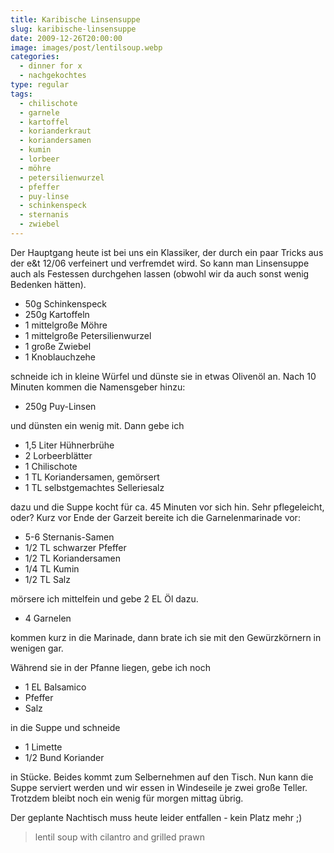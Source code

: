 ```yaml
---
title: Karibische Linsensuppe
slug: karibische-linsensuppe
date: 2009-12-26T20:00:00
image: images/post/lentilsoup.webp
categories: 
  - dinner for x
  - nachgekochtes
type: regular
tags: 
  - chilischote
  - garnele
  - kartoffel
  - korianderkraut
  - koriandersamen
  - kumin
  - lorbeer
  - möhre
  - petersilienwurzel
  - pfeffer
  - puy-linse
  - schinkenspeck
  - sternanis
  - zwiebel
---
```


Der Hauptgang heute ist bei uns ein Klassiker, der durch ein paar Tricks aus der e&t 12/06 verfeinert und verfremdet wird. So kann man Linsensuppe auch als Festessen durchgehen lassen (obwohl wir da auch sonst wenig Bedenken hätten).

* 50g Schinkenspeck 
* 250g Kartoffeln 
* 1 mittelgroße Möhre 
* 1 mittelgroße Petersilienwurzel 
* 1 große Zwiebel 
* 1 Knoblauchzehe

schneide ich in kleine Würfel und dünste sie in etwas Olivenöl an. Nach 10 Minuten kommen die Namensgeber hinzu:

* 250g Puy-Linsen

und dünsten ein wenig mit. Dann gebe ich

* 1,5 Liter Hühnerbrühe 
* 2 Lorbeerblätter 
* 1 Chilischote 
* 1 TL Koriandersamen, gemörsert 
* 1 TL selbstgemachtes Selleriesalz

dazu und die Suppe kocht für ca. 45 Minuten vor sich hin. Sehr pflegeleicht, oder? Kurz vor Ende der Garzeit bereite ich die Garnelenmarinade vor:

* 5-6 Sternanis-Samen 
* 1/2 TL schwarzer Pfeffer 
* 1/2 TL Koriandersamen 
* 1/4 TL Kumin 
* 1/2 TL Salz

mörsere ich mittelfein und gebe 2 EL Öl dazu.

* 4 Garnelen 

kommen kurz in die Marinade, dann brate ich sie mit den Gewürzkörnern in wenigen gar.

Während sie in der Pfanne liegen, gebe ich noch

* 1 EL Balsamico 
* Pfeffer 
* Salz

in die Suppe und schneide

* 1 Limette 
* 1/2 Bund Koriander

in Stücke. Beides kommt zum Selbernehmen auf den Tisch. Nun kann die Suppe serviert werden und wir essen in Windeseile je zwei große Teller. Trotzdem bleibt noch ein wenig für morgen mittag übrig.

Der geplante Nachtisch muss heute leider entfallen - kein Platz mehr ;)

> lentil soup with cilantro and grilled prawn